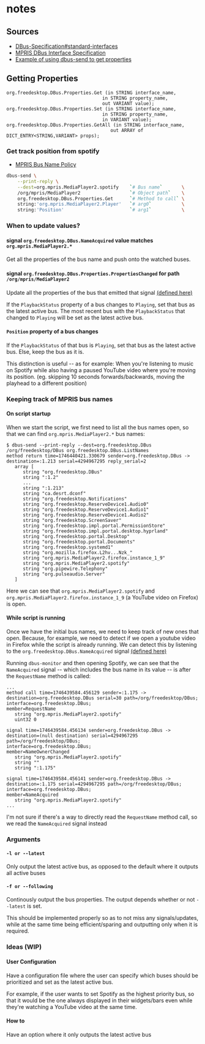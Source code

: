 # notes
## Sources
- [DBus-Specification#standard-interfaces](https://dbus.freedesktop.org/doc/dbus-specification.html#standard-interfaces)
- [MPRIS DBus Interface Specification](https://specifications.freedesktop.org/mpris-spec/latest/)
- [Example of using dbus-send to get properties](https://stackoverflow.com/questions/36162845/how-to-get-properties-through-gdbus)

## Getting Properties
```
org.freedesktop.DBus.Properties.Get (in STRING interface_name,
                                   in STRING property_name,
                                   out VARIANT value);
org.freedesktop.DBus.Properties.Set (in STRING interface_name,
                                   in STRING property_name,
                                   in VARIANT value);
org.freedesktop.DBus.Properties.GetAll (in STRING interface_name,
                                      out ARRAY of DICT_ENTRY<STRING,VARIANT> props);
```

### Get track position from spotify
- [MPRIS Bus Name Policy](https://specifications.freedesktop.org/mpris-spec/latest/#Bus-Name-Policy)

```bash
dbus-send \
    --print-reply \
    --dest=org.mpris.MediaPlayer2.spotify    `# Bus name`       \
    /org/mpris/MediaPlayer2                  `# Object path`    \
    org.freedesktop.DBus.Properties.Get      `# Method to call` \
    string:'org.mpris.MediaPlayer2.Player'   `# arg0`           \
    string:'Position'                        `# arg1`           \
```
### When to update values?
#### signal `org.freedesktop.DBus.NameAcquired` value matches `org.mpris.MediaPlayer2.*`
Get all the properties of the bus name and push onto the watched buses.

#### signal `org.freedesktop.DBus.Properties.PropertiesChanged` for path `/org/mpris/MediaPlayer2`
Update all the properties of the bus that emitted that signal [(defined here)](https://specifications.freedesktop.org/mpris-spec/latest/Player_Interface.html#Property:PlaybackStatus)

If the `PlaybackStatus` property of a bus changes to `Playing`, set that bus as
the latest active bus. The most recent bus with the `PlaybackStatus` that
changed to `Playing` will be set as the latest active bus.

#### `Position` property of a bus changes
If the `PlaybackStatus` of that bus is `Playing`, set that bus as the latest
active bus. Else, keep the bus as it is.

This distinction is useful -- as for example: When you're listening to music on
Spotify while also having a paused YouTube video where you're moving its
position. (eg. skipping 10 seconds forwards/backwards, moving the playhead to a
different position)

<!-- If there are multiple buses that are both playing (ie. their `Position` -->
<!-- property is increasing), set the most recent one as the latest active bus. -->

####


### Keeping track of MPRIS bus names
#### On script startup
When we start the script, we first need to list all the bus names open, so that
we can find `org.mpris.MediaPlayer2.*` bus names:
```
$ dbus-send --print-reply --dest=org.freedesktop.DBus /org/freedesktop/DBus org.freedesktop.DBus.ListNames
method return time=1746440421.330679 sender=org.freedesktop.DBus -> destination=:1.213 serial=4294967295 reply_serial=2
   array [
      string "org.freedesktop.DBus"
      string ":1.2"
      ...
      string ":1.213"
      string "ca.desrt.dconf"
      string "org.freedesktop.Notifications"
      string "org.freedesktop.ReserveDevice1.Audio0"
      string "org.freedesktop.ReserveDevice1.Audio1"
      string "org.freedesktop.ReserveDevice1.Audio2"
      string "org.freedesktop.ScreenSaver"
      string "org.freedesktop.impl.portal.PermissionStore"
      string "org.freedesktop.impl.portal.desktop.hyprland"
      string "org.freedesktop.portal.Desktop"
      string "org.freedesktop.portal.Documents"
      string "org.freedesktop.systemd1"
      string "org.mozilla.firefox.L2hv...Nzk_"
      string "org.mpris.MediaPlayer2.firefox.instance_1_9"
      string "org.mpris.MediaPlayer2.spotify"
      string "org.pipewire.Telephony"
      string "org.pulseaudio.Server"
   ]
```

Here we can see that `org.mpris.MediaPlayer2.spotify` and
`org.mpris.MediaPlayer2.firefox.instance_1_9` (a YouTube video on Firefox) is
open.

#### While script is running
Once we have the initial bus names, we need to keep track of new ones that
open. Because, for example, we need to detect if we open a youtube video in
Firefox while the script is already running. We can detect this by listening to
the `org.freedesktop.DBus.NameAcquired` signal [(defined here)](https://dbus.freedesktop.org/doc/dbus-specification.html#message-bus-messages)

Running `dbus-monitor` and then opening Spotify, we can see that the
`NameAcquired` signal -- which includes the bus name in its value -- is
after the `RequestName` method is called:

```
...
method call time=1746439584.456129 sender=:1.175 -> destination=org.freedesktop.DBus serial=30 path=/org/freedesktop/DBus;
interface=org.freedesktop.DBus;
member=RequestName
   string "org.mpris.MediaPlayer2.spotify"
   uint32 0

signal time=1746439584.456134 sender=org.freedesktop.DBus -> destination=(null destination) serial=4294967295 path=/org/freedesktop/DBus;
interface=org.freedesktop.DBus;
member=NameOwnerChanged
   string "org.mpris.MediaPlayer2.spotify"
   string ""
   string ":1.175"

signal time=1746439584.456141 sender=org.freedesktop.DBus -> destination=:1.175 serial=4294967295 path=/org/freedesktop/DBus;
interface=org.freedesktop.DBus;
member=NameAcquired
   string "org.mpris.MediaPlayer2.spotify"
...
```

I'm not sure if there's a way to directly read the `RequestName` method call,
so we read the `NameAcquired` signal instead

### Arguments
#### `-l or --latest`
Only output the latest active bus, as opposed to the default where it outputs
all active buses

#### `-f or --following`
Continously output the bus properties. The output depends whether or not
`--latest` is set.

This should be implemented properly so as to not miss any signals/updates,
while at the same time being efficient/sparing and outputting only when it is
required.


### Ideas (WIP)
#### User Configuration
Have a configuration file where the user can specify which buses should be
prioritized and set as the latest active bus.

For example, if the user wants to set Spotify as the highest priority bus, so
that it would be the one always displayed in their widgets/bars even while
they're watching a YouTube video at the same time.

#### How to
Have an option where it only outputs the latest active bus


